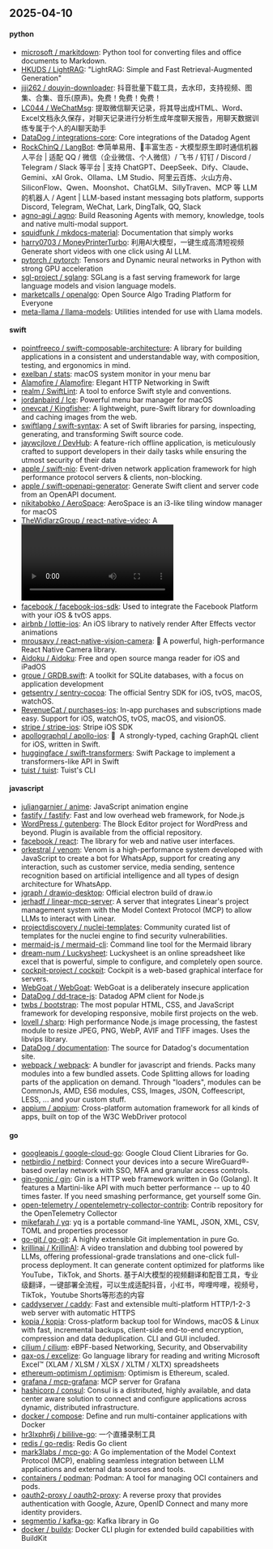 ## 2025-04-10

#### python
* [microsoft / markitdown](https://github.com/microsoft/markitdown): Python tool for converting files and office documents to Markdown.
* [HKUDS / LightRAG](https://github.com/HKUDS/LightRAG): "LightRAG: Simple and Fast Retrieval-Augmented Generation"
* [jiji262 / douyin-downloader](https://github.com/jiji262/douyin-downloader): 抖音批量下载工具，去水印，支持视频、图集、合集、音乐(原声)。免费！免费！免费！
* [LC044 / WeChatMsg](https://github.com/LC044/WeChatMsg): 提取微信聊天记录，将其导出成HTML、Word、Excel文档永久保存，对聊天记录进行分析生成年度聊天报告，用聊天数据训练专属于个人的AI聊天助手
* [DataDog / integrations-core](https://github.com/DataDog/integrations-core): Core integrations of the Datadog Agent
* [RockChinQ / LangBot](https://github.com/RockChinQ/LangBot): 😎简单易用、🧩丰富生态 - 大模型原生即时通信机器人平台 | 适配 QQ / 微信（企业微信、个人微信）/ 飞书 / 钉钉 / Discord / Telegram / Slack 等平台 | 支持 ChatGPT、DeepSeek、Dify、Claude、Gemini、xAI Grok、Ollama、LM Studio、阿里云百炼、火山方舟、SiliconFlow、Qwen、Moonshot、ChatGLM、SillyTraven、MCP 等 LLM 的机器人 / Agent | LLM-based instant messaging bots platform, supports Discord, Telegram, WeChat, Lark, DingTalk, QQ, Slack
* [agno-agi / agno](https://github.com/agno-agi/agno): Build Reasoning Agents with memory, knowledge, tools and native multi-modal support.
* [squidfunk / mkdocs-material](https://github.com/squidfunk/mkdocs-material): Documentation that simply works
* [harry0703 / MoneyPrinterTurbo](https://github.com/harry0703/MoneyPrinterTurbo): 利用AI大模型，一键生成高清短视频 Generate short videos with one click using AI LLM.
* [pytorch / pytorch](https://github.com/pytorch/pytorch): Tensors and Dynamic neural networks in Python with strong GPU acceleration
* [sgl-project / sglang](https://github.com/sgl-project/sglang): SGLang is a fast serving framework for large language models and vision language models.
* [marketcalls / openalgo](https://github.com/marketcalls/openalgo): Open Source Algo Trading Platform for Everyone
* [meta-llama / llama-models](https://github.com/meta-llama/llama-models): Utilities intended for use with Llama models.

#### swift
* [pointfreeco / swift-composable-architecture](https://github.com/pointfreeco/swift-composable-architecture): A library for building applications in a consistent and understandable way, with composition, testing, and ergonomics in mind.
* [exelban / stats](https://github.com/exelban/stats): macOS system monitor in your menu bar
* [Alamofire / Alamofire](https://github.com/Alamofire/Alamofire): Elegant HTTP Networking in Swift
* [realm / SwiftLint](https://github.com/realm/SwiftLint): A tool to enforce Swift style and conventions.
* [jordanbaird / Ice](https://github.com/jordanbaird/Ice): Powerful menu bar manager for macOS
* [onevcat / Kingfisher](https://github.com/onevcat/Kingfisher): A lightweight, pure-Swift library for downloading and caching images from the web.
* [swiftlang / swift-syntax](https://github.com/swiftlang/swift-syntax): A set of Swift libraries for parsing, inspecting, generating, and transforming Swift source code.
* [jaywcjlove / DevHub](https://github.com/jaywcjlove/DevHub): A feature-rich offline application, is meticulously crafted to support developers in their daily tasks while ensuring the utmost security of their data
* [apple / swift-nio](https://github.com/apple/swift-nio): Event-driven network application framework for high performance protocol servers & clients, non-blocking.
* [apple / swift-openapi-generator](https://github.com/apple/swift-openapi-generator): Generate Swift client and server code from an OpenAPI document.
* [nikitabobko / AeroSpace](https://github.com/nikitabobko/AeroSpace): AeroSpace is an i3-like tiling window manager for macOS
* [TheWidlarzGroup / react-native-video](https://github.com/TheWidlarzGroup/react-native-video): A <Video /> component for react-native
* [facebook / facebook-ios-sdk](https://github.com/facebook/facebook-ios-sdk): Used to integrate the Facebook Platform with your iOS & tvOS apps.
* [airbnb / lottie-ios](https://github.com/airbnb/lottie-ios): An iOS library to natively render After Effects vector animations
* [mrousavy / react-native-vision-camera](https://github.com/mrousavy/react-native-vision-camera): 📸 A powerful, high-performance React Native Camera library.
* [Aidoku / Aidoku](https://github.com/Aidoku/Aidoku): Free and open source manga reader for iOS and iPadOS
* [groue / GRDB.swift](https://github.com/groue/GRDB.swift): A toolkit for SQLite databases, with a focus on application development
* [getsentry / sentry-cocoa](https://github.com/getsentry/sentry-cocoa): The official Sentry SDK for iOS, tvOS, macOS, watchOS.
* [RevenueCat / purchases-ios](https://github.com/RevenueCat/purchases-ios): In-app purchases and subscriptions made easy. Support for iOS, watchOS, tvOS, macOS, and visionOS.
* [stripe / stripe-ios](https://github.com/stripe/stripe-ios): Stripe iOS SDK
* [apollographql / apollo-ios](https://github.com/apollographql/apollo-ios): 📱  A strongly-typed, caching GraphQL client for iOS, written in Swift.
* [huggingface / swift-transformers](https://github.com/huggingface/swift-transformers): Swift Package to implement a transformers-like API in Swift
* [tuist / tuist](https://github.com/tuist/tuist): Tuist's CLI

#### javascript
* [juliangarnier / anime](https://github.com/juliangarnier/anime): JavaScript animation engine
* [fastify / fastify](https://github.com/fastify/fastify): Fast and low overhead web framework, for Node.js
* [WordPress / gutenberg](https://github.com/WordPress/gutenberg): The Block Editor project for WordPress and beyond. Plugin is available from the official repository.
* [facebook / react](https://github.com/facebook/react): The library for web and native user interfaces.
* [orkestral / venom](https://github.com/orkestral/venom): Venom is a high-performance system developed with JavaScript to create a bot for WhatsApp, support for creating any interaction, such as customer service, media sending, sentence recognition based on artificial intelligence and all types of design architecture for WhatsApp.
* [jgraph / drawio-desktop](https://github.com/jgraph/drawio-desktop): Official electron build of draw.io
* [jerhadf / linear-mcp-server](https://github.com/jerhadf/linear-mcp-server): A server that integrates Linear's project management system with the Model Context Protocol (MCP) to allow LLMs to interact with Linear.
* [projectdiscovery / nuclei-templates](https://github.com/projectdiscovery/nuclei-templates): Community curated list of templates for the nuclei engine to find security vulnerabilities.
* [mermaid-js / mermaid-cli](https://github.com/mermaid-js/mermaid-cli): Command line tool for the Mermaid library
* [dream-num / Luckysheet](https://github.com/dream-num/Luckysheet): Luckysheet is an online spreadsheet like excel that is powerful, simple to configure, and completely open source.
* [cockpit-project / cockpit](https://github.com/cockpit-project/cockpit): Cockpit is a web-based graphical interface for servers.
* [WebGoat / WebGoat](https://github.com/WebGoat/WebGoat): WebGoat is a deliberately insecure application
* [DataDog / dd-trace-js](https://github.com/DataDog/dd-trace-js): Datadog APM client for Node.js
* [twbs / bootstrap](https://github.com/twbs/bootstrap): The most popular HTML, CSS, and JavaScript framework for developing responsive, mobile first projects on the web.
* [lovell / sharp](https://github.com/lovell/sharp): High performance Node.js image processing, the fastest module to resize JPEG, PNG, WebP, AVIF and TIFF images. Uses the libvips library.
* [DataDog / documentation](https://github.com/DataDog/documentation): The source for Datadog's documentation site.
* [webpack / webpack](https://github.com/webpack/webpack): A bundler for javascript and friends. Packs many modules into a few bundled assets. Code Splitting allows for loading parts of the application on demand. Through "loaders", modules can be CommonJs, AMD, ES6 modules, CSS, Images, JSON, Coffeescript, LESS, ... and your custom stuff.
* [appium / appium](https://github.com/appium/appium): Cross-platform automation framework for all kinds of apps, built on top of the W3C WebDriver protocol

#### go
* [googleapis / google-cloud-go](https://github.com/googleapis/google-cloud-go): Google Cloud Client Libraries for Go.
* [netbirdio / netbird](https://github.com/netbirdio/netbird): Connect your devices into a secure WireGuard®-based overlay network with SSO, MFA and granular access controls.
* [gin-gonic / gin](https://github.com/gin-gonic/gin): Gin is a HTTP web framework written in Go (Golang). It features a Martini-like API with much better performance -- up to 40 times faster. If you need smashing performance, get yourself some Gin.
* [open-telemetry / opentelemetry-collector-contrib](https://github.com/open-telemetry/opentelemetry-collector-contrib): Contrib repository for the OpenTelemetry Collector
* [mikefarah / yq](https://github.com/mikefarah/yq): yq is a portable command-line YAML, JSON, XML, CSV, TOML and properties processor
* [go-git / go-git](https://github.com/go-git/go-git): A highly extensible Git implementation in pure Go.
* [krillinai / KrillinAI](https://github.com/krillinai/KrillinAI): A video translation and dubbing tool powered by LLMs, offering professional-grade translations and one-click full-process deployment. It can generate content optimized for platforms like YouTube，TikTok, and Shorts. 基于AI大模型的视频翻译和配音工具，专业级翻译，一键部署全流程，可以生成适配抖音，小红书，哔哩哔哩，视频号，TikTok，Youtube Shorts等形态的内容
* [caddyserver / caddy](https://github.com/caddyserver/caddy): Fast and extensible multi-platform HTTP/1-2-3 web server with automatic HTTPS
* [kopia / kopia](https://github.com/kopia/kopia): Cross-platform backup tool for Windows, macOS & Linux with fast, incremental backups, client-side end-to-end encryption, compression and data deduplication. CLI and GUI included.
* [cilium / cilium](https://github.com/cilium/cilium): eBPF-based Networking, Security, and Observability
* [qax-os / excelize](https://github.com/qax-os/excelize): Go language library for reading and writing Microsoft Excel™ (XLAM / XLSM / XLSX / XLTM / XLTX) spreadsheets
* [ethereum-optimism / optimism](https://github.com/ethereum-optimism/optimism): Optimism is Ethereum, scaled.
* [grafana / mcp-grafana](https://github.com/grafana/mcp-grafana): MCP server for Grafana
* [hashicorp / consul](https://github.com/hashicorp/consul): Consul is a distributed, highly available, and data center aware solution to connect and configure applications across dynamic, distributed infrastructure.
* [docker / compose](https://github.com/docker/compose): Define and run multi-container applications with Docker
* [hr3lxphr6j / bililive-go](https://github.com/hr3lxphr6j/bililive-go): 一个直播录制工具
* [redis / go-redis](https://github.com/redis/go-redis): Redis Go client
* [mark3labs / mcp-go](https://github.com/mark3labs/mcp-go): A Go implementation of the Model Context Protocol (MCP), enabling seamless integration between LLM applications and external data sources and tools.
* [containers / podman](https://github.com/containers/podman): Podman: A tool for managing OCI containers and pods.
* [oauth2-proxy / oauth2-proxy](https://github.com/oauth2-proxy/oauth2-proxy): A reverse proxy that provides authentication with Google, Azure, OpenID Connect and many more identity providers.
* [segmentio / kafka-go](https://github.com/segmentio/kafka-go): Kafka library in Go
* [docker / buildx](https://github.com/docker/buildx): Docker CLI plugin for extended build capabilities with BuildKit
